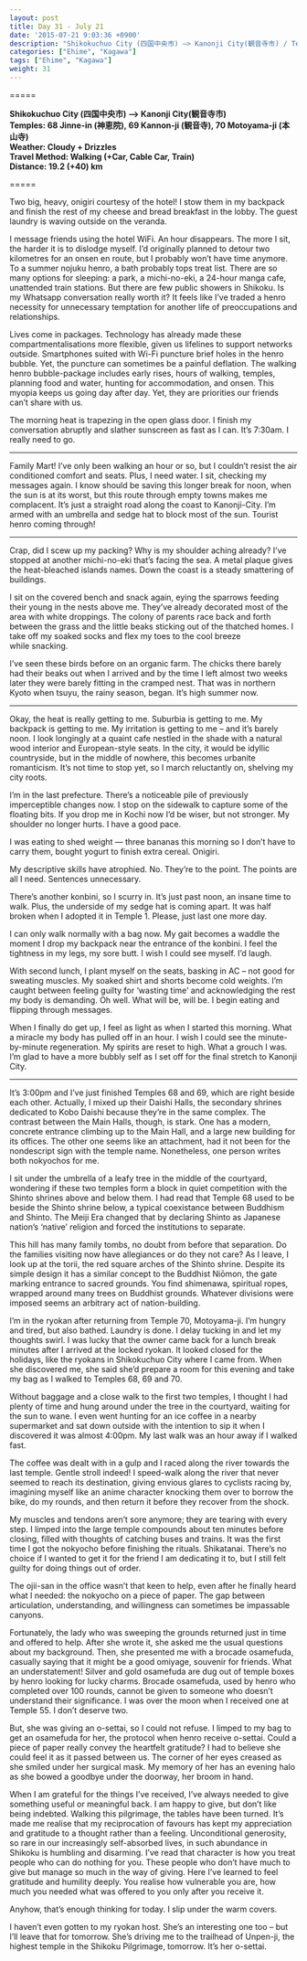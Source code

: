 ```yaml
---
layout: post
title: Day 31 - July 21
date: '2015-07-21 9:03:36 +0900'
description: "Shikokuchuo City (四国中央市) –> Kanonji City(観音寺市) / Temples: 68 Jinne-in (神恵院), 69 Kannon-ji (観音寺), 70 Motoyama-ji (本山寺)"
categories: ["Ehime", "Kagawa"]
tags: ["Ehime", "Kagawa"]
weight: 31
---
```

=====

**Shikokuchuo City (四国中央市) –> Kanonji City(観音寺市)**  
**Temples: 68 Jinne-in (神恵院), 69 Kannon-ji (観音寺), 70 Motoyama-ji (本山寺)**  
**Weather: Cloudy + Drizzles**  
**Travel Method: Walking (+Car, Cable Car, Train)**  
**Distance: 19.2 (+40) km**  

=====

Two big, heavy, onigiri courtesy of the hotel! I stow them in my backpack and finish the rest of my cheese and bread breakfast in the lobby. The guest laundry is waving outside on the veranda.

I message friends using the hotel WiFi. An hour disappears. The more I sit, the harder it is to dislodge myself. I’d originally planned to detour two kilometres for an onsen en route, but I probably won’t have time anymore. To a summer nojuku henro, a bath probably tops treat list. There are so many options for sleeping: a park, a michi-no-eki, a 24-hour manga cafe, unattended train stations. But there are few public showers in Shikoku. Is my Whatsapp conversation really worth it? It feels like I’ve traded a henro necessity for unnecessary temptation for another life of preoccupations and relationships. 

Lives come in packages. Technology has already made these compartmentalisations more flexible, given us lifelines to support networks outside. Smartphones suited with Wi-Fi puncture brief holes in the henro bubble. Yet, the puncture can sometimes be a painful deflation. The walking henro bubble-package includes early rises, hours of walking, temples, planning food and water, hunting for accommodation, and onsen. This myopia keeps us going day after day. Yet, they are priorities our friends can’t share with us.

The morning heat is trapezing in the open glass door. I finish my conversation abruptly and slather sunscreen as fast as I can. It’s 7:30am. I really need to go.

***

Family Mart! I’ve only been walking an hour or so, but I couldn’t resist the air conditioned comfort and seats. Plus, I need water. I sit, checking my messages again. I know should be saving this longer break for noon, when the sun is at its worst, but this route through empty towns makes me complacent. It’s just a straight road along the coast to Kanonji-City. I’m armed with an umbrella and sedge hat to block most of the sun. Tourist henro coming through!

***

Crap, did I scew up my packing? Why is my shoulder aching already? I’ve stopped at another michi-no-eki that’s facing the sea. A metal plaque gives the heat-bleached islands names. Down the coast is a steady smattering of buildings. 

I sit on the covered bench and snack again, eying the sparrows feeding their young in the nests above me. They’ve already decorated most of the area with white droppings. The colony of parents race back and forth between the grass and the little beaks sticking out of the thatched homes. I take off my soaked socks and flex my toes to the cool breeze while snacking.

I’ve seen these birds before on an organic farm. The chicks there barely had their beaks out when I arrived and by the time I left almost two weeks later they were barely fitting in the cramped nest. That was in northern Kyoto when tsuyu, the rainy season, began. It’s high summer now. 

***

Okay, the heat is really getting to me. Suburbia is getting to me. My backpack is getting to me. My irritation is getting to me – and it’s barely noon. I look longingly at a quaint cafe nestled in the shade with a natural wood interior and European-style seats. In the city, it would be idyllic countryside, but in the middle of nowhere, this becomes urbanite romanticism. It’s not time to stop yet, so I march reluctantly on, shelving my city roots.

I’m in the last prefecture. There’s a noticeable pile of previously imperceptible changes now. I stop on the sidewalk to capture some of the floating bits. If you drop me in Kochi now I’d be wiser, but not stronger. My shoulder no longer hurts. I have a good pace. 

I was eating to shed weight — three bananas this morning so I don’t have to carry them, bought yogurt to finish extra cereal. Onigiri. 

My descriptive skills have atrophied. No. They’re to the point. The points are all I need. Sentences unnecessary.

There’s another konbini, so I scurry in. It’s just past noon, an insane time to walk. Plus, the underside of my sedge hat is coming apart. It was half broken when I adopted it in Temple 1. Please, just last one more day.

I can only walk normally with a bag now. My gait becomes a waddle the moment I drop my backpack near the entrance of the konbini. I feel the tightness in my legs, my sore butt. I wish I could see myself. I’d laugh.

With second lunch, I plant myself on the seats, basking in AC – not good for sweating muscles. My soaked shirt and shorts become cold weights. I’m caught between feeling guilty for ‘wasting time’ and acknowledging the rest my body is demanding. Oh well. What will be, will be. I begin eating and flipping through messages. 

When I finally do get up, I feel as light as when I started this morning. What a miracle my body has pulled off in an hour. I wish I could see the minute-by-minute regeneration. My spirits are reset to high. What a grouch I was. I’m glad to have a more bubbly self as I set off for the final stretch to Kanonji City.

***

It’s 3:00pm and I’ve just finished Temples 68 and 69, which are right beside each other. Actually, I mixed up their Daishi Halls, the secondary shrines dedicated to Kobo Daishi because they’re in the same complex. The contrast between the Main Halls, though, is stark. One has a modern, concrete entrance climbing up to the Main Hall, and a large new building for its offices. The other one seems like an attachment, had it not been for the nondescript sign with the temple name. Nonetheless, one person writes both nokyochos for me.

I sit under the umbrella of a leafy tree in the middle of the courtyard, wondering if these two temples form a block in quiet competition with the Shinto shrines above and below them. I had read that Temple 68 used to be beside the Shinto shrine below, a typical coexistance between Buddhism and Shinto. The Meiji Era changed that by declaring Shinto as Japanese nation’s ‘native’ religion and forced the institutions to separate. 

This hill has many family tombs, no doubt from before that separation. Do the families visiting now have allegiances or do they not care? As I leave, I look up at the torii, the red square arches of the Shinto shrine. Despite its simple design it has a similar concept to the Buddhist Niōmon, the gate marking entrance to sacred grounds. You find shimenawa, spiritual ropes, wrapped around many trees on Buddhist grounds. Whatever divisions were imposed seems an arbitrary act of nation-building.

I’m in the ryokan after returning from Temple 70, Motoyama-ji. I’m hungry and tired, but also bathed. Laundry is done. I delay tucking in and let my thoughts swirl. I was lucky that the owner came back for a lunch break minutes after I arrived at the locked ryokan. It looked closed for the holidays, like the ryokans in Shikokuchuo City where I came from. When she discovered me, she said she’d prepare a room for this evening and take my bag as I walked to Temples 68, 69 and 70. 

Without baggage and a close walk to the first two temples, I thought I had plenty of time and hung around under the tree in the courtyard, waiting for the sun to wane. I even went hunting for an ice coffee in a nearby supermarket and sat down outside with the intention to sip it when I discovered it was almost 4:00pm. My last walk was an hour away if I walked fast. 

The coffee was dealt with in a gulp and I raced along the river towards the last temple. Gentle stroll indeed! I speed-walk along the river that never seemed to reach its destination, giving envious glares to cyclists racing by, imagining myself like an anime character knocking them over to borrow the bike, do my rounds, and then return it before they recover from the shock.

My muscles and tendons aren’t sore anymore; they are tearing with every step. I limped into the large temple compounds about ten minutes before closing, filled with thoughts of catching buses and trains. It was the first time I got the nokyocho before finishing the rituals. Shikatanai. There’s no choice if I wanted to get it for the friend I am dedicating it to, but I still felt guilty for doing things out of order. 

The ojii-san in the office wasn’t that keen to help, even after he finally heard what I needed: the nokyocho on a piece of paper. The gap between articulation, understanding, and willingness can sometimes be impassable canyons.

Fortunately, the lady who was sweeping the grounds returned just in time and offered to help. After she wrote it, she asked me the usual questions about my background. Then, she presented me with a brocade osamefuda, casually saying that it might be a good omiyage, souvenir for friends. What an understatement! Silver and gold osamefuda are dug out of temple boxes by henro looking for lucky charms. Brocade osamefuda, used by henro who completed over 100 rounds, cannot be given to someone who doesn’t understand their significance. I was over the moon when I received one at Temple 55. I don’t deserve two. 

But, she was giving an o-settai, so I could not refuse. I limped to my bag to get an osamefuda for her, the protocol when henro receive o-settai. Could a piece of paper really convey the heartfelt gratitude? I had to believe she could feel it as it passed between us. The corner of her eyes creased as she smiled under her surgical mask. My memory of her has an evening halo as she bowed a goodbye under the doorway, her broom in hand.

When I am grateful for the things I’ve received, I’ve always needed to give something useful or meaningful back. I am happy to give, but don’t like being indebted. Walking this pilgrimage, the tables have been turned. It’s made me realise that my reciprocation of favours has kept my appreciation and gratitude to a thought rather than a feeling.
Unconditional generosity, so rare in our increasingly self-absorbed lives, in such abundance in Shikoku is humbling and disarming. I’ve read that character is how you treat people who can do nothing for you. These people who don’t have much to give but manage so much in the way of giving. Here I’ve learned to feel gratitude and humility deeply. You realise how vulnerable you are, how much you needed what was offered to you only after you receive it.

Anyhow, that’s enough thinking for today. I slip under the warm covers.

I haven’t even gotten to my ryokan host. She’s an interesting one too – but I’ll leave that for tomorrow. She’s driving me to the trailhead of Unpen-ji, the highest temple in the Shikoku Pilgrimage, tomorrow. It’s her o-settai.